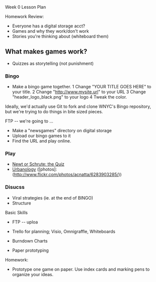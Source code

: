 Week 0 Lesson Plan

Homework Review:
+ Everyone has a digital storage acct?
+ Games and why they work/don't work
+ Stories you're thinking about (whiteboard them)



## What makes games work?
+ Quizzes as storytelling (not punishment)


### Bingo
+ Make a bingo game together. 
    1 Change "YOUR TITLE GOES HERE" to your title.
    2 Change "http://www.mysite.url" to your URL
    3 Change "header_logo_black.png" to your logo
    4 Tweak the color.
    
Ideally, we'd actually use Git to fork and clone WNYC's Bingo repository, but we're trying to do things in bite sized pieces.

FTP -- we're going to ...
+ Make a "newsgames" directory on digital storage
+ Upload our bingo games to it
+ Find the URL and play online.

### Play 
+ [Newt or Schrute: the Quiz](http://bit.ly/wmypt7)
+ [Urbanology](http://www.bmwguggenheimlab.org/urbanologyonline) ([photos]:(http://www.flickr.com/photos/acnatta/6283903285/))

### Disucss
+ Viral strategies (ie. at the end of BINGO)
+ Structure

Basic Skills


+ FTP -- uploa

+ Trello for planning; Visio, Omnigraffle, Whiteboards

+ Burndown Charts

+ Paper prototyping



Homework:
+ Prototype one game on paper. Use index cards and marking pens to organize your ideas. 
